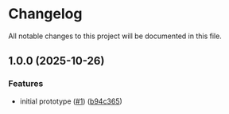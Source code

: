 # Changelog

All notable changes to this project will be documented in this file.

## 1.0.0 (2025-10-26)


### Features

* initial prototype ([#1](https://github.com/GiamPy5/terraform-aws-sfn-concurrency-lease/issues/1)) ([b94c365](https://github.com/GiamPy5/terraform-aws-sfn-concurrency-lease/commit/b94c36573b83d28450b3e113b367462ce4e1edd3))
